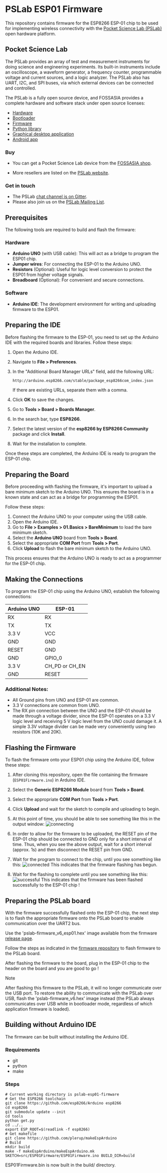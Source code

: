 # PSLab ESP01 Firmware
This repository contains firmware for the ESP8266 ESP-01 chip to be used for implementing wireless connectivity with the [Pocket Science Lab (PSLab)](https://pslab.io/) open hardware platform.

## Pocket Science Lab

The PSLab provides an array of test and measurement instruments for doing
science and engineering experiments. Its built-in instruments include an
oscilloscope, a waveform generator, a frequency counter, programmable voltage
and current sources, and a logic analyzer. The PSLab also has UART, I2C, and SPI
buses, via which external devices can be connected and controlled.

The PSLab is a fully open source device, and FOSSASIA provides a complete hardware
and software stack under open source licenses:

- [Hardware](https://github.com/fossasia/pslab-hardware)
- [Bootloader](https://github.com/fossasia/pslab-bootloader)
- [Firmware](https://github.com/fossasia/pslab-firmware)
- [Python library](https://github.com/fossasia/pslab-python)
- [Graphical desktop application](https://github.com/fossasia/pslab-desktop)
- [Android app](https://github.com/fossasia/pslab-android)

### Buy

- You can get a Pocket Science Lab device from the
    [FOSSASIA shop](https://fossasia.com/).

- More resellers are listed on the [PSLab website](https://pslab.io/shop/).

### Get in touch

- The PSLab [chat channel is on Gitter](https://gitter.im/fossasia/pslab).
- Please also join us on the
  [PSLab Mailing List](https://groups.google.com/forum/#!forum/pslab-fossasia).


## Prerequisites
The following tools are required to build and flash the firmware:

### Hardware

- **Arduino UNO** (with USB cable): This will act as a bridge to program the ESP01 chip.
- **Jumper wires**: For connecting the ESP-01 to the Arduino UNO.
- **Resistors** (Optional): Useful for logic level conversion to protect the ESP01 from higher voltage signals.
- **Breadboard** (Optional): For convenient and secure connections.

### Software
- **Arduino IDE**: The development environment for writing and uploading firmware to the ESP01.

## Preparing the IDE

Before flashing the firmware to the ESP-01, you need to set up the Arduino IDE with the required boards and libraries. Follow these steps:

1. Open the Arduino IDE.
2. Navigate to **File > Preferences**.
3. In the "Additional Board Manager URLs" field, add the following URL:
   ```bash
   http://arduino.esp8266.com/stable/package_esp8266com_index.json
   ```
   If there are existing URLs, separate them with a comma.

4. Click **OK** to save the changes.
5. Go to **Tools > Board > Boards Manager**.
6. In the search bar, type **ESP8266**.
7. Select the latest version of the **esp8266 by ESP8266 Community** package and click **Install**.
8. Wait for the installation to complete.

Once these steps are completed, the Arduino IDE is ready to program the ESP-01 chip.

## Preparing the Board

Before proceeding with flashing the firmware, it's important to upload a bare minimum sketch to the Arduino UNO. This ensures the board is in a known state and can act as a bridge for programming the ESP01.

Follow these steps:

1. Connect the Arduino UNO to your computer using the USB cable.
2. Open the Arduino IDE.
3. Go to **File > Examples > 01.Basics > BareMinimum** to load the bare minimum sketch.
4. Select the **Arduino UNO** board from **Tools > Board**.
5. Select the appropriate **COM Port** from **Tools > Port**.
6. Click **Upload** to flash the bare minimum sketch to the Arduino UNO.

This process ensures that the Arduino UNO is ready to act as a programmer for the ESP-01 chip.

## Making the Connections

To program the ESP-01 chip using the Arduino UNO, establish the following connections:

| Arduino UNO | ESP-01          |
|-------------|-----------------|
| RX          | RX              |
| TX          | TX              |
| 3.3 V       | VCC             |
| GND         | GND             |
| RESET       | GND             |
| GND         | GPIO_0          |
| 3.3 V       | CH_PD or CH_EN  |
| GND         | RESET           |

### Additional Notes:

- All Ground pins from UNO and ESP-01 are common.
- 3.3 V connections are common from UNO.
- The RX pin connection between the UNO and the ESP-01 should be made through a voltage divider, since the ESP-01 operates on a 3.3 V logic level and receiving 5 V logic level from the UNO could damage it. A simple 3.3V voltage divider can be made very conveniently using two resistors (10K and 20K).

## Flashing the Firmware

To flash the firmware onto your ESP01 chip using the Arduino IDE, follow these steps:

1. After cloning this repository, open the file containing the firmware (`ESP01Firmware.ino`) in Arduino IDE.

2. Select the **Generic ESP8266 Module** board from **Tools > Board**.
3. Select the appropriate **COM Port** from **Tools > Port**.
4. Click **Upload** and wait for the sketch to compile and uploading to begin.
5. At this point of time, you should be able to see something like this in the output window:
![connecting](docs/images/connecting.png)
6. In order to allow for the firmware to be uploaded, the RESET pin of the ESP-01 chip should be connected to GND only for a short interval of time. Thus, when you see the above output, wait for a short interval (approx. 1s) and then disconnect the RESET pin from GND.
7. Wait for the program to connect to the chip, until you see something like this:
![connected](docs/images/connected.png) This indicates that the firmware flashing has begun.
8. Wait for the flashing to complete until you see something like this:
![successful](docs/images/successful.png)
This indicates that the firmware has been flashed successfully to the ESP-01 chip !

## Preparing the PSLab board
With the firmware successfully flashed onto the ESP-01 chip, the next step is to flash the appropriate firmware onto the PSLab board to enable communication over the UART2 bus.

Use the 'pslab-firmware_v6_esp01.hex' image available from the firmware [release page](https://github.com/fossasia/pslab-firmware/releases/latest).

Follow the steps as indicated in the [firmware repository](https://github.com/fossasia/pslab-firmware?tab=readme-ov-file#flashing) to flash firmware to the PSLab board.

After flashing the firmware to the board, plug in the ESP-01 chip to the header on the board and you are good to go !

> [!NOTE]
> After flashing this firmware to the PSLab, it will no longer communicate over the USB port. To restore the ability to communicate with the PSLab over USB, flash the 'pslab-firmware_v6.hex' image instead (the PSLab always communicates over USB while in bootloader mode, regardless of which application firmware is loaded).

## Building without Arduino IDE

The firmware can be built without installing the Arduino IDE.

### Requirements

- git
- python
- make

### Steps

    # Current working directory is pslab-esp01-firmware
    # Get the ESP8266 toolchain
    git clone https://github.com/esp8266/Arduino esp8266
    cd esp8266
    git submodule update --init
    cd tools
    python get.py
    cd ../..
    export ESP_ROOT=$(readlink -f esp8266)
    # Get makefile
    git clone https://github.com/plerup/makeEspArduino
    # Build
    mkdir build
    make -f makeEspArduino/makeEspArduino.mk SKETCH=src/ESP01Firmware/ESP01Firmware.ino BUILD_DIR=build

ESP01Firmware.bin is now built in the build/ directory.
